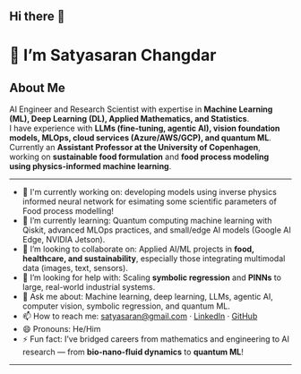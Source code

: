 ## Hi there 👋  
# 👋 I’m Satyasaran Changdar  

## About Me  
AI Engineer and Research Scientist with expertise in **Machine Learning (ML), Deep Learning (DL), Applied Mathematics, and Statistics**.  
I have experience with **LLMs (fine-tuning, agentic AI), vision foundation models, MLOps, cloud services (Azure/AWS/GCP), and quantum ML**.  
Currently an **Assistant Professor at the University of Copenhagen**, working on **sustainable food formulation** and **food process modeling using physics-informed machine learning**.  

---

- 🔭 I'm currently working on: developing models using inverse physics informed neural network for esimating some scientific parameters of Food process modelling!
- 🌱 I’m currently learning: Quantum computing machine learning  with Qiskit, advanced MLOps practices, and small/edge AI models (Google AI Edge, NVIDIA Jetson).  
- 👯 I’m looking to collaborate on: Applied AI/ML projects in **food, healthcare, and sustainability**, especially those integrating multimodal data (images, text, sensors).  
- 🤔 I’m looking for help with: Scaling **symbolic regression** and **PINNs** to large, real-world industrial systems.  
- 💬 Ask me about: Machine learning, deep learning, LLMs, agentic AI, computer vision, symbolic regression, and quantum ML.  
- 📫 How to reach me: [satyasaran@gmail.com](mailto:satyasaran@gmail.com) · [LinkedIn](https://linkedin.com/in/satyasaran-changdar) · [GitHub](https://github.com/satyasaran)  
- 😄 Pronouns: He/Him  
- ⚡ Fun fact: I’ve bridged careers from mathematics and engineering to AI research — from **bio-nano-fluid dynamics** to **quantum ML**!  

---
<!--
**satyasaran/Satyasaran** is a ✨ _special_ ✨ repository because its `README.md` (this file) appears on your GitHub profile.
-->
